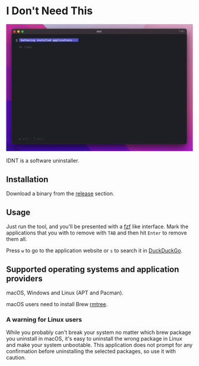 # I Don't Need This

![Screenshot 1](doc/idnt.gif)


IDNT is a software uninstaller.

## Installation

Download a binary from the [release](https://github.com/r-darwish/idnt/releases) section.

## Usage

Just run the tool, and you'll be presented with a [fzf](https://github.com/junegunn/fzf) like interface. Mark the
applications that you with to remove with `TAB` and then hit `Enter` to remove them all.

Press `w` to go to the application website or `s` to search it in [DuckDuckGo](https://duckduckgo.com").

## Supported operating systems and application providers

macOS, Windows and Linux (APT and Pacman).

macOS users need to install Brew [rmtree](https://github.com/beeftornado/homebrew-rmtree).

### A warning for Linux users

While you probably can't break your system no matter which brew package you uninstall in macOS, it's easy to uninstall
the wrong package in Linux and make your system unbootable. This application does not prompt for any confirmation before
uninstalling the selected packages, so use it with caution.
